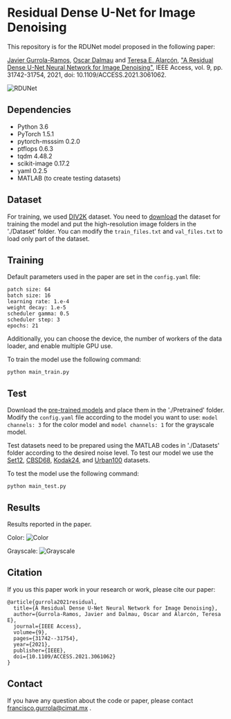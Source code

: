 # Residual Dense U-Net for Image Denoising

This repository is for the RDUNet model proposed in the following paper:

[Javier Gurrola-Ramos](https://scholar.google.com.mx/citations?user=NuhdwkgAAAAJ&hl=es), [Oscar Dalmau](https://scholar.google.com.mx/citations?user=5oUOG4cAAAAJ&hl=es&oi=sra) and [Teresa E. Alarcón](https://scholar.google.com.mx/citations?user=gSUClZYAAAAJ&hl=es&authuser=1), ["A Residual Dense U-Net Neural Network for Image Denoising"](https://ieeexplore.ieee.org/document/9360532), IEEE Access, vol. 9, pp. 31742-31754, 2021, doi: 10.1109/ACCESS.2021.3061062.

![RDUNet](https://github.com/JavierGurrola/RDUNet/blob/Some-Fixes/Figs/Architecture.jpg)

## Dependencies
- Python 3.6
- PyTorch 1.5.1
- pytorch-msssim 0.2.0
- ptflops 0.6.3
- tqdm 4.48.2
- scikit-image 0.17.2
- yaml 0.2.5
- MATLAB (to create testing datasets)

## Dataset
For training, we used [DIV2K](http://www.vision.ee.ethz.ch/~timofter/publications/Agustsson-CVPRW-2017.pdf) dataset. You need to [download](https://data.vision.ee.ethz.ch/cvl/DIV2K/) the dataset for training the model and put the high-resolution image folders in the './Dataset' folder. You can modify the ```train_files.txt``` and ```val_files.txt``` to load only part of the dataset.

## Training
Default parameters used in the paper are set in the ```config.yaml``` file:

```
patch size: 64
batch size: 16
learning rate: 1.e-4
weight decay: 1.e-5
scheduler gamma: 0.5
scheduler step: 3
epochs: 21
```
Additionally, you can choose the device, the number of workers of the data loader, and enable multiple GPU use.

To train the model use the following command:

```python main_train.py```

## Test

Download the [pre-trained models](https://drive.google.com/drive/folders/1jF8YF-7SoVpc4y39_lFl25OBFVQmZAWJ?usp=sharing) and place them in the './Pretrained' folder. Modify the ```config.yaml``` file according to the model you want to use: ```model channels: 3``` for the color model and ```model channels: 1``` for the grayscale model.

Test datasets need to be prepared using the MATLAB codes in './Datasets' folder according to the desired noise level. To test our model we use the [Set12](https://github.com/cszn/DnCNN/tree/master/testsets), [CBSD68](https://github.com/cszn/FFDNet/tree/master/testsets/CBSD68), [Kodak24](http://r0k.us/graphics/kodak/), and [Urban100](https://drive.google.com/drive/folders/1miKn9Jn-t7w6fg8uGZoRGre1juRQDZVy?usp=sharing) datasets.

To test the model use the following command:

```python main_test.py```

## Results

Results reported in the paper.

Color:
![Color](https://github.com/JavierGurrola/RDUNet/blob/Some-Fixes/Figs/Color.png)

Grayscale:
![Grayscale](https://github.com/JavierGurrola/RDUNet/blob/Some-Fixes/Figs/Grayscale.png)

## Citation

If you us this paper work in your research or work, please cite our paper:
```
@article{gurrola2021residual,
  title={A Residual Dense U-Net Neural Network for Image Denoising},
  author={Gurrola-Ramos, Javier and Dalmau, Oscar and Alarcón, Teresa E},
  journal={IEEE Access},
  volume={9},
  pages={31742--31754},
  year={2021},
  publisher={IEEE},
  doi={10.1109/ACCESS.2021.3061062}
}
```

## Contact

If you have any question about the code or paper, please contact francisco.gurrola@cimat.mx .
